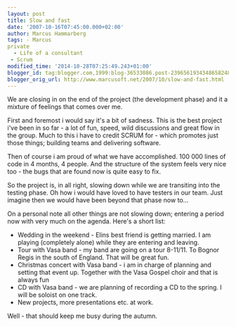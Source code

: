 ```yaml
---
layout: post
title: Slow and fast
date: '2007-10-16T07:45:00.000+02:00'
author: Marcus Hammarberg
tags: - Marcus
private
  - Life of a consultant
 - Scrum
modified_time: '2014-10-28T07:25:49.243+01:00'
blogger_id: tag:blogger.com,1999:blog-36533086.post-2396561934348658248
blogger_orig_url: http://www.marcusoft.net/2007/10/slow-and-fast.html
---
```



<div dir="ltr" style="text-align: left;" trbidi="on">

We are closing in on the end of the project (the development phase) and
it a mixture of feelings that comes over me.

First and foremost i would say it's a bit of sadness. This is the best
project i've been in so far - a lot of fun, speed, wild discussions and
great flow in the group. Much to this i have to credit SCRUM for - which
promotes just those things; building teams and delivering software.

Then of course i am proud of what we have accomplished. 100 000 lines of
code in 4 months, 4 people. And the structure of the system feels very
nice too - the bugs that are found now is quite easy to fix.

So the project is, in all right, slowing down while we are transiting
into the testing phase. Oh how i would have loved to have testers in our
team. Just imagine then we would have been beyond that phase now to...

On a personal note all other things are not slowing down; entering a
period now with very much on the agenda. Here's a short list:

-   Wedding in the weekend - Elins best friend is getting married. I am
    playing (completely alone) while they are entering and leaving.
-   Tour with Vasa band - my band are going on a tour 8-11/11. To Bognor
    Regis in the south of England. That will be great fun.
-   Christmas concert with Vasa band - i am in charge of planning and
    setting that event up. Together with the Vasa Gospel choir and that
    is always fun
-   CD with Vasa band - we are planning of recording a CD to the spring.
    I will be soloist on one track.
-   New projects, more presentations etc. at work.

Well - that should keep me busy during the autumn.

</div>
